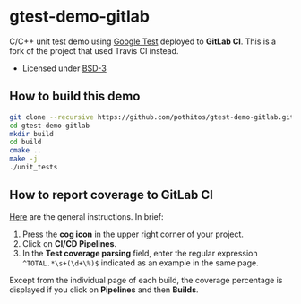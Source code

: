 # gtest-demo-gitlab

C/C++ unit test demo using [Google
Test](https://code.google.com/p/googletest) deployed to
__GitLab CI__. This is a fork of the project that used
Travis CI instead.

- Licensed under [BSD-3](../master/LICENSE)


## How to build this demo

```sh
git clone --recursive https://github.com/pothitos/gtest-demo-gitlab.git
cd gtest-demo-gitlab
mkdir build
cd build
cmake ..
make -j
./unit_tests
```


## How to report coverage to GitLab CI

[Here](https://docs.gitlab.com/ee/user/project/pipelines/settings.html)
are the general instructions. In brief:

 1. Press the __cog icon__ in the upper right corner of your
    project.
 2. Click on __CI/CD Pipelines__.
 3. In the __Test coverage parsing__ field, enter the
    regular expression `^TOTAL.*\s+(\d+\%)$` indicated as an
    example in the same page.

Except from the individual page of each build, the coverage
percentage is displayed if you click on __Pipelines__ and
then __Builds__.
